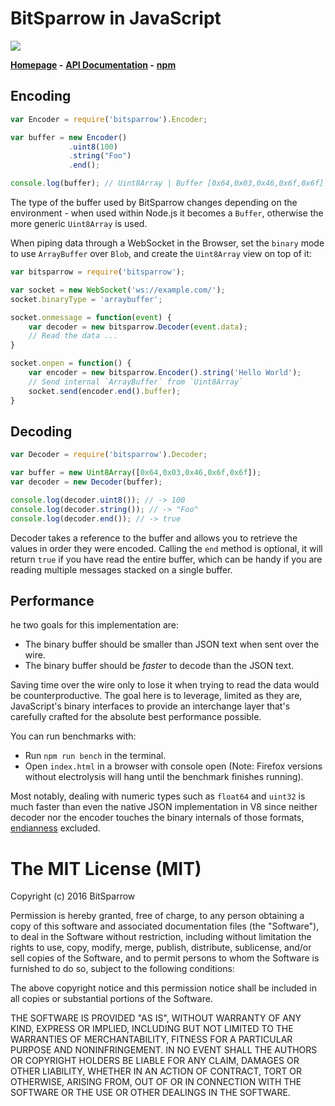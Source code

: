 # BitSparrow in JavaScript

![](https://api.travis-ci.org/bitsparrow/bitsparrow-js.svg)

**[Homepage](http://bitsparrow.io/) -**
**[API Documentation](https://github.com/bitsparrow/bitsparrow-js/blob/master/DOCS.md) -**
**[npm](https://www.npmjs.com/package/bitsparrow)**

## Encoding

```js
var Encoder = require('bitsparrow').Encoder;

var buffer = new Encoder()
             .uint8(100)
             .string("Foo")
             .end();

console.log(buffer); // Uint8Array | Buffer [0x64,0x03,0x46,0x6f,0x6f]
```

The type of the buffer used by BitSparrow changes depending on
the environment - when used within Node.js it becomes a `Buffer`,
otherwise the more generic `Uint8Array` is used.

When piping data through a WebSocket in the Browser, set the
`binary` mode to use `ArrayBuffer` over `Blob`, and create the
`Uint8Array` view on top of it:

```js
var bitsparrow = require('bitsparrow');

var socket = new WebSocket('ws://example.com/');
socket.binaryType = 'arraybuffer';

socket.onmessage = function(event) {
    var decoder = new bitsparrow.Decoder(event.data);
    // Read the data ...
}

socket.onpen = function() {
    var encoder = new bitsparrow.Encoder().string('Hello World');
    // Send internal `ArrayBuffer` from `Uint8Array`
    socket.send(encoder.end().buffer);
}
```

## Decoding

```js
var Decoder = require('bitsparrow').Decoder;

var buffer = new Uint8Array([0x64,0x03,0x46,0x6f,0x6f]);
var decoder = new Decoder(buffer);

console.log(decoder.uint8()); // -> 100
console.log(decoder.string()); // -> "Foo"
console.log(decoder.end()); // -> true
```

Decoder takes a reference to the buffer and allows you to
retrieve the values in order they were encoded. Calling the
`end` method is optional, it will return `true` if you have
read the entire buffer, which can be handy if you are reading
multiple messages stacked on a single buffer.

## Performance

he two goals for this implementation are:

- The binary buffer should be smaller than JSON text when sent over the wire.
- The binary buffer should be _faster_ to decode than the JSON text.

Saving time over the wire only to lose it when trying to read the data would
be counterproductive. The goal here is to leverage, limited as they are,
JavaScript's binary interfaces to provide an interchange layer that's carefully
crafted for the absolute best performance possible.

You can run benchmarks with:

- Run `npm run bench` in the terminal.
- Open `index.html` in a browser with console open (Note: Firefox versions
without electrolysis will hang until the benchmark finishes running).

Most notably, dealing with numeric types such as `float64` and `uint32` is
much faster than even the native JSON implementation in V8 since neither
decoder nor the encoder touches the binary internals of those formats,
[endianness](https://en.wikipedia.org/wiki/Endianness) excluded.

# The MIT License (MIT)

Copyright (c) 2016 BitSparrow

Permission is hereby granted, free of charge, to any person obtaining a copy
of this software and associated documentation files (the "Software"), to deal
in the Software without restriction, including without limitation the rights
to use, copy, modify, merge, publish, distribute, sublicense, and/or sell
copies of the Software, and to permit persons to whom the Software is
furnished to do so, subject to the following conditions:

The above copyright notice and this permission notice shall be included in all
copies or substantial portions of the Software.

THE SOFTWARE IS PROVIDED "AS IS", WITHOUT WARRANTY OF ANY KIND, EXPRESS OR
IMPLIED, INCLUDING BUT NOT LIMITED TO THE WARRANTIES OF MERCHANTABILITY,
FITNESS FOR A PARTICULAR PURPOSE AND NONINFRINGEMENT. IN NO EVENT SHALL THE
AUTHORS OR COPYRIGHT HOLDERS BE LIABLE FOR ANY CLAIM, DAMAGES OR OTHER
LIABILITY, WHETHER IN AN ACTION OF CONTRACT, TORT OR OTHERWISE, ARISING FROM,
OUT OF OR IN CONNECTION WITH THE SOFTWARE OR THE USE OR OTHER DEALINGS IN THE
SOFTWARE.

